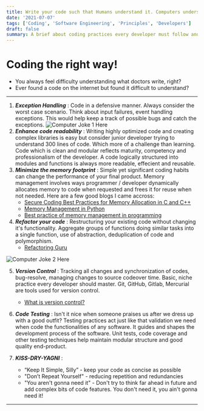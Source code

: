 ```yaml
---
title: Write your code such that Humans understand it. Computers understand binary Humans can't!
date: '2021-07-07'
tags: ['Coding', 'Software Engineering', 'Principles', 'Developers']
draft: false
summary: A brief about coding practices every developer must follow and why?
---
```


# Coding the right way!

- You always feel difficulty understanding what doctors write, right? 
- Ever found a code on the internet but found it difficult to understand? 

<hr/>



1. ***Exception Handling*** : Code in a defensive manner. Always consider the worst case scenario. Think about input failures, event handling exceptions. This would help keep a track of possible bugs and catch the exceptions.
![Computer Joke 1 Here](https://dev-to-uploads.s3.amazonaws.com/uploads/articles/8fz8h2ijapwetttndq9f.jpg)
2. ***Enhance code readability*** : Writing highly optimized code and creating complex libraries is easy but consider junior developer trying to understand 300 lines of code. Which more of a challenge than learning. Code which is clean and modular reflects maturity, competency and professionalism of the developer. A code logically structured into modules and functions is always more readable, effecient and reusable. 
3. ***Minimize the memory footprint*** : Simple yet significant coding habits can change the performance of your final product. Memory management involves ways programmer / developer dynamically allocates memory to code when requested and frees it for reuse when not needed. Here are a few good blogs I came accross: 
    - [Secure Coding Best Practices for Memory Allocation in C and C++](https://www.codeproject.com/Articles/13853/Secure-Coding-Best-Practices-for-Memory-Allocation)
    - [Memory Management in Python](https://towardsdatascience.com/memory-management-in-python-6bea0c8aecc9)
    - [Best practice of memory management in programming](https://www.geekboots.com/story/best-practice-of-memory-management-in-programming)
4. ***Refactor your code*** : Restructuring your existing code without changing it's functionality. Aggregate groups of functions doing similar tasks into a single function, use of abstraction, deduplication of code and polymorphism.
    - [Refactoring Guru](https://refactoring.guru/refactoring)

![Computer Joke 2 Here](https://dev-to-uploads.s3.amazonaws.com/uploads/articles/9u85gc41smlu2yl67eob.jpg)

5. ***Version Control*** : Tracking all changes and synchronization of codes, bug-resolve, managing changes to source codeover time. Basic, niche practice every developer should master. Git, GitHub, Gitlab, Mercurial are tools used for version control.
    - [What is version control?](https://www.atlassian.com/git/tutorials/what-is-version-control)

6. ***Code Testing*** : Isn't it nice when someone praises us after we dress up with a good outfit? Testing practices act just like that validation we need when code the functionalities of any software. It guides and shapes the development process of the software. Unit tests, code coverage and other testing techniques help maintain modular structure and good quality end-product.
7. ***KISS-DRY-YAGNI*** : 
    - “Keep It Simple, Silly” - keep your code as concise as possible 
    - "Don’t Repeat Yourself" - reducing repetition and redundancies 
    - "You aren't gonna need it" - Don't try to think far ahead in future and 
    add complex bits of code features. You don't need it, you ain't gonna need it!


<hr/>
